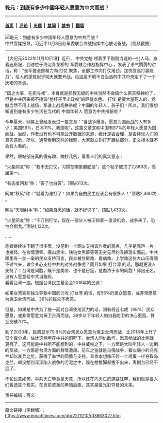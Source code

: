 ### 乾元：到底有多少中国年轻人愿意为中共而战？

---

#### [首页](../../../..?n13863027) &nbsp;|&nbsp; [评论](../../../../../epoch-comment?n13863027) &nbsp;|&nbsp; [专题](../../../../../epoch-special?n13863027) &nbsp;|&nbsp; [禁闻](../../../../../epoch-news?n13863027) &nbsp;|&nbsp; [禁书](../../../../../books?n13863027) &nbsp;|&nbsp; [翻墙](https://github.com/gfw-breaker/nogfw/blob/master/README.md?n13863027)


<div><img alt="乾元：到底有多少中国年轻人愿意为中共而战？" class="attachment-djy_600_400 size-djy_600_400 wp-post-image" src="https://i.epochtimes.com/assets/uploads/2022/11/id13862575-0da1d89383b6e5e2e5372456b8cbfbe3-600x400.png"/>
<div class="caption">
 中共官媒报导，习近平11月8日赴军委联合作战指挥中心放话备战。（视频截图）
</div></div><hr/><div class="post_content" id="artbody" itemprop="articleBody">
 <!-- article content begin -->
 <p>
  【大纪元2022年11月10日讯】近日，
  <ok href="https://www.epochtimes.com/gb/tag/%E4%B8%AD%E5%85%B1%E5%85%9A%E9%AD%81.html">
   中共党魁
  </ok>
  领着手下刚刚当选的一批人马，身着迷彩服，到访位于海淀青龙桥的
  <ok href="https://www.epochtimes.com/gb/tag/%E5%86%9B%E5%A7%94%E8%81%94%E5%90%88%E4%BD%9C%E6%88%98%E6%8C%87%E6%8C%A5%E4%B8%AD%E5%BF%83.html">
   军委联合作战指挥中心
  </ok>
  ，发表了杀气腾腾的讲话，称：“全军要全部精力向
  <ok href="https://www.epochtimes.com/gb/tag/%E6%89%93%E4%BB%97.html">
   打仗
  </ok>
  聚焦，全部工作向打仗用劲，加快提高打赢能力”，给人的感觉似乎明天就要开战，给这届不明不白当选的中共中央定下了一个灰暗的基调。
 </p>
 <p>
  “国之大事，在祀与戎”，本身就是邪教无疑的中共当然不会搞什么祭天祭神的了，但是中共历来都不掩饰“枪杆子里出政权”的匪徒本色。
  <ok href="https://www.epochtimes.com/gb/tag/%E6%89%93%E4%BB%97.html">
   打仗
  </ok>
  是要大量死人的，党魁当然不用上战场，那谁上战场拼杀呢？中国的年轻人，孩子们！所以，我们很想知道到底有多少生活在当代的
  <ok href="https://www.epochtimes.com/gb/tag/%E4%B8%AD%E5%9B%BD%E5%B9%B4%E8%BD%BB%E4%BA%BA.html">
   中国年轻人
  </ok>
  愿意为中共捐躯呢？
 </p>
 <p>
  今年夏天，网易上曾经发表过一篇文章：“当战争爆发，愿意为国而战的人有多少：美国59%，日本11%，我国呢”，这篇文章宣称中国有87%的年轻人愿意为国而战，当然，作者没有也不可能公开数据的来源，统计是否合理，是否体现人们的真实意愿，所以，通常看到这样的标题，大家就立刻打开跟帖部分，正文根本就不会有人看的。
 </p>
 <p>
  果然，跟帖部分真的很有趣，摘抄几例，看看人们的真实意志：
 </p>
 <p>
  “火星网友”称：“我不去打仗，习惯在哪里都底层”，这个帖子被顶了2,889次，高居第一。
 </p>
 <p>
  “有态度网友”称：“答了也白答”。顶贴613次。
 </p>
 <p>
  网友“秋风”称：“就看为谁打了！如果为自由民主应该会有很多人！”顶贴2,460次 。
 </p>
 <p>
  网友“天眼射手”称：“如果自愿的话，就不好说了”，顶贴1,433次。
 </p>
 <p>
  “火星网友”称：“千万别打仗，现在一部分人被压抑着一直没机会，战争来了，恐怕会倒戈。”顶贴1,132次。
 </p>
 <p>
  ……
 </p>
 <p>
  笔者继续往下翻了很多页，没见到一个网友支持该作者的观点，几乎是骂声一片。也难怪，在疫情清零、唐山黑伞、铁链女黑幕等等无穷无尽的丑陋现实面前，中共哪里有一丝一毫的民众支持可言，民众被住房难、看病难、上学难这些大山压得喘不过气来，谁会关心支持中共的对外战争呢？而且如果
  <ok href="https://www.epochtimes.com/gb/tag/%E6%89%93%E5%8F%B0%E6%B9%BE.html">
   打台湾
  </ok>
  的话，那就更没人支持了！台湾是同胞，既不是美帝、也不是日寇，是血浓于水的同胞！师出无名，没有人愿意给中共当炮灰。
  <br/>
  看看台湾一边。根据台湾民主基金会2018年的民调：
 </p>
 <p>
  如果台湾宣布独立导致中国武力攻
  <ok href="https://www.epochtimes.com/gb/tag/%E6%89%93%E5%8F%B0%E6%B9%BE.html">
   打台湾
  </ok>
  的话，有55%的民众愿意，或非常愿意为保卫台湾而战，36%的民众不愿意。
 </p>
 <p>
  但是，如果是中共为了统一而对台湾使用武力的话，则有将近七成（68%）民众愿意，或非常愿意为保卫台湾而战，39岁以下年轻人的自我防卫的决心更高，甚至突破70%。
 </p>
 <p>
  到了2020年，民调显示79.8%的台湾民众愿意为保卫台湾而战，比2018年上升了12个百分点。估计这两年在中共的恫吓下，台湾人同仇敌忾，愿意参战的比例就更高了。这可能是中共所不能想到的，中共威权之下，一方面是大陆年轻人一边倒的反战，一方面是台湾方面的群情激昂。前车之鉴就是乌俄战争，看似弱小的乌克兰却以哀兵之势，获得了举世的同情与支持，普京本想像压碎一个鸡蛋一样夺取乌克兰，却没想到深深陷入战争的污泥之中，现在想拔脚都拔不出来，离倒台已经不远了。
 </p>
 <p>
  不论民意如何，中共灭亡毕竟是天意，所以还在向灭亡的道路狂奔，我们就是要人们看透这个现实，在当前浓重的黑暗后面，其实是最光彩夺目的未来。
 </p>
 <p>
  责任编辑：高义
 </p>
 <!-- article content end -->
 <div id="below_article_ad">
 </div>
</div>


---

原文链接（需翻墙）：https://www.epochtimes.com/gb/22/11/10/n13863027.htm